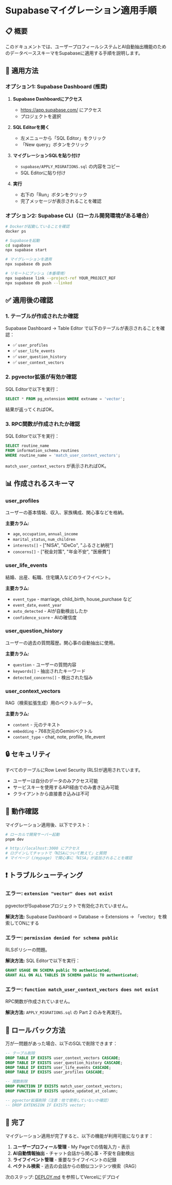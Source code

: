 # Supabaseマイグレーション適用手順

## 📋 概要

このドキュメントでは、ユーザープロフィールシステムとAI自動抽出機能のためのデータベーススキーマをSupabaseに適用する手順を説明します。

## 🚀 適用方法

### オプション1: Supabase Dashboard (推奨)

1. **Supabase Dashboardにアクセス**
   - https://app.supabase.com/ にアクセス
   - プロジェクトを選択

2. **SQL Editorを開く**
   - 左メニューから「SQL Editor」をクリック
   - 「New query」ボタンをクリック

3. **マイグレーションSQLを貼り付け**
   - `supabase/APPLY_MIGRATIONS.sql` の内容をコピー
   - SQL Editorに貼り付け

4. **実行**
   - 右下の「Run」ボタンをクリック
   - 完了メッセージが表示されることを確認

### オプション2: Supabase CLI（ローカル開発環境がある場合）

```bash
# Dockerが起動していることを確認
docker ps

# Supabaseを起動
cd supabase
npx supabase start

# マイグレーションを適用
npx supabase db push

# リモートにプッシュ（本番環境）
npx supabase link --project-ref YOUR_PROJECT_REF
npx supabase db push --linked
```

## ✅ 適用後の確認

### 1. テーブルが作成されたか確認

Supabase Dashboard → Table Editor で以下のテーブルが表示されることを確認：

- ✅ `user_profiles`
- ✅ `user_life_events`
- ✅ `user_question_history`
- ✅ `user_context_vectors`

### 2. pgvector拡張が有効か確認

SQL Editorで以下を実行：

```sql
SELECT * FROM pg_extension WHERE extname = 'vector';
```

結果が返ってくればOK。

### 3. RPC関数が作成されたか確認

SQL Editorで以下を実行：

```sql
SELECT routine_name
FROM information_schema.routines
WHERE routine_name = 'match_user_context_vectors';
```

`match_user_context_vectors` が表示されればOK。

## 📊 作成されるスキーマ

### user_profiles

ユーザーの基本情報、収入、家族構成、関心事などを格納。

**主要カラム:**
- `age`, `occupation`, `annual_income`
- `marital_status`, `num_children`
- `interests[]` - ["NISA", "iDeCo", "ふるさと納税"]
- `concerns[]` - ["税金対策", "年金不安", "医療費"]

### user_life_events

結婚、出産、転職、住宅購入などのライフイベント。

**主要カラム:**
- `event_type` - marriage, child_birth, house_purchase など
- `event_date`, `event_year`
- `auto_detected` - AIが自動検出したか
- `confidence_score` - AIの確信度

### user_question_history

ユーザーの過去の質問履歴。関心事の自動抽出に使用。

**主要カラム:**
- `question` - ユーザーの質問内容
- `keywords[]` - 抽出されたキーワード
- `detected_concerns[]` - 検出された悩み

### user_context_vectors

RAG（検索拡張生成）用のベクトルデータ。

**主要カラム:**
- `content` - 元のテキスト
- `embedding` - 768次元のGeminiベクトル
- `content_type` - chat, note, profile, life_event

## 🔒 セキュリティ

すべてのテーブルにRow Level Security (RLS)が適用されています。

- ユーザーは自分のデータのみアクセス可能
- サービスキーを使用するAPI経由でのみ書き込み可能
- クライアントから直接書き込みは不可

## 🧪 動作確認

マイグレーション適用後、以下でテスト：

```bash
# ローカルで開発サーバー起動
pnpm dev

# http://localhost:3000 にアクセス
# ログインしてチャットで「NISAについて教えて」と質問
# マイページ (/mypage) で関心事に「NISA」が追加されることを確認
```

## ❗ トラブルシューティング

### エラー: `extension "vector" does not exist`

pgvectorがSupabaseプロジェクトで有効化されていません。

**解決方法:**
Supabase Dashboard → Database → Extensions → 「vector」を検索してONにする

### エラー: `permission denied for schema public`

RLSポリシーの問題。

**解決方法:**
SQL Editorで以下を実行：

```sql
GRANT USAGE ON SCHEMA public TO authenticated;
GRANT ALL ON ALL TABLES IN SCHEMA public TO authenticated;
```

### エラー: `function match_user_context_vectors does not exist`

RPC関数が作成されていません。

**解決方法:**
`APPLY_MIGRATIONS.sql` の Part 2 のみを再実行。

## 📝 ロールバック方法

万が一問題があった場合、以下のSQLで削除できます：

```sql
-- テーブル削除
DROP TABLE IF EXISTS user_context_vectors CASCADE;
DROP TABLE IF EXISTS user_question_history CASCADE;
DROP TABLE IF EXISTS user_life_events CASCADE;
DROP TABLE IF EXISTS user_profiles CASCADE;

-- 関数削除
DROP FUNCTION IF EXISTS match_user_context_vectors;
DROP FUNCTION IF EXISTS update_updated_at_column;

-- pgvector拡張削除（注意：他で使用していないか確認）
-- DROP EXTENSION IF EXISTS vector;
```

## 🎉 完了

マイグレーション適用が完了すると、以下の機能が利用可能になります：

1. **ユーザープロフィール管理** - My Pageでの情報入力・表示
2. **AI自動情報抽出** - チャット会話から関心事・不安を自動検出
3. **ライフイベント管理** - 重要なライフイベントの記録
4. **ベクトル検索** - 過去の会話からの類似コンテンツ検索（RAG）

次のステップ: [DEPLOY.md](../DEPLOY.md) を参照してVercelにデプロイ
